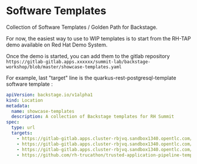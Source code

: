 # Software Templates

Collection of Software Templates / Golden Path for Backstage.


For now, the easiest way to use to WIP templates is to start from the RH-TAP demo available on Red Hat Demo System.

Once the demo is started, you can add them to the gitlab repository
`https://gitlab-gitlab.apps.xxxxxx/summit-lab/backstage-workshop/blob/master/showcase-templates.yaml` 

For example, last "target" line is the quarkus-rest-postgresql-template software template :

```yaml
apiVersion: backstage.io/v1alpha1
kind: Location
metadata:
  name: showcase-templates
  description: A collection of Backstage templates for RH Summit
spec:
  type: url
  targets:
    - https://gitlab-gitlab.apps.cluster-rbjvq.sandbox1340.opentlc.com/summit-lab/backstage-workshop/blob/master/scaffolder-templates/poi-backend/template.yaml
    - https://gitlab-gitlab.apps.cluster-rbjvq.sandbox1340.opentlc.com/summit-lab/backstage-workshop/blob/master/scaffolder-templates/poi-gateway/template.yaml
    - https://gitlab-gitlab.apps.cluster-rbjvq.sandbox1340.opentlc.com/summit-lab/backstage-workshop/blob/master/scaffolder-templates/poi-map/template.yaml
    - https://github.com/rh-trucathon/trusted-application-pipeline-templates/blob/main/scaffolder-templates/quarkus-rest-postgresql-template/template.yaml

```
